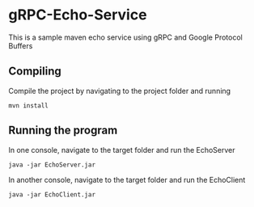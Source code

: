 # gRPC-Echo-Service
This is a sample maven echo service using gRPC and Google Protocol Buffers

## Compiling
Compile the project by navigating to the project folder and running 
``` 
mvn install 
```

## Running the program
In one console, navigate to the target folder and run the EchoServer 
``` 
java -jar EchoServer.jar 
```

In another console, navigate to the target folder and run the EchoClient
``` 
java -jar EchoClient.jar 
```
